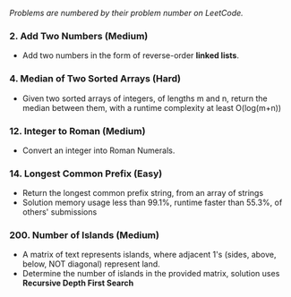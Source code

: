 *Problems are numbered by their problem number on LeetCode.*

### 2. Add Two Numbers (Medium)
- Add two numbers in the form of reverse-order **linked lists**.

### 4. Median of Two Sorted Arrays (Hard)
- Given two sorted arrays of integers, of lengths m and n, return the median between them, with a runtime complexity at least O(log(m+n))

### 12. Integer to Roman (Medium)
- Convert an integer into Roman Numerals.

### 14. Longest Common Prefix (Easy)
- Return the longest common prefix string, from an array of strings
- Solution memory usage less than 99.1%, runtime faster than 55.3%, of others' submissions

### 200. Number of Islands (Medium)
- A matrix of text represents islands, where adjacent 1's (sides, above, below, NOT diagonal) represent land.
- Determine the number of islands in the provided matrix, solution uses **Recursive Depth First Search**
